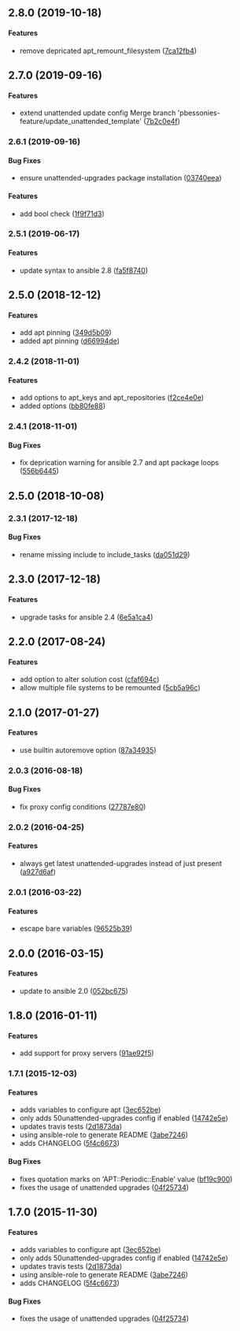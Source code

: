 <a name="2.8.0"></a>
## 2.8.0 (2019-10-18)


#### Features

*   remove depricated apt_remount_filesystem ([7ca12fb4](https://github.com/weareinteractive/ansible-apt/commit/7ca12fb483e0cd8272589e5b1393e4c74611fb2a))



<a name="2.7.0"></a>
## 2.7.0 (2019-09-16)


#### Features

*   extend unattended update config Merge branch 'pbessonies-feature/update_unattended_template' ([7b2c0e4f](https://github.com/weareinteractive/ansible-apt/commit/7b2c0e4fadf07feb8ef3a97425a282b38315a44b))



<a name="2.6.1"></a>
### 2.6.1 (2019-09-16)


#### Bug Fixes

*   ensure unattended-upgrades package installation ([03740eea](https://github.com/weareinteractive/ansible-apt/commit/03740eea70fdf744256e708798ea048be22a2a9e))

#### Features

*   add bool check ([1f9f71d3](https://github.com/weareinteractive/ansible-apt/commit/1f9f71d32df59563ebb2fb40b82ddc2e916e9de8))



<a name="2.5.1"></a>
### 2.5.1 (2019-06-17)


#### Features

*   update syntax to ansible 2.8 ([fa5f8740](https://github.com/weareinteractive/ansible-apt/commit/fa5f87400d1d1db233bffcf8ced0b82c6460fd4d))



<a name="2.5.0"></a>
## 2.5.0 (2018-12-12)


#### Features

*   add apt pinning ([349d5b09](https://github.com/weareinteractive/ansible-apt/commit/349d5b09a9b90513da4b66829eca1172da692e96))
*   added apt pinning ([d66994de](https://github.com/weareinteractive/ansible-apt/commit/d66994de87a291cb5a2ebfe2ed4867e290ad68fb))



<a name="2.4.2"></a>
### 2.4.2 (2018-11-01)


#### Features

*   add options to apt_keys and apt_repositories ([f2ce4e0e](https://github.com/weareinteractive/ansible-apt/commit/f2ce4e0e6d41f539610adb34e0ac1093e482677c))
*   added options ([bb80fe88](https://github.com/weareinteractive/ansible-apt/commit/bb80fe8804ee2bac18065b89a8abcadc14f0ed9b))



<a name="2.4.1"></a>
### 2.4.1 (2018-11-01)


#### Bug Fixes

*   fix deprication warning for ansible 2.7 and apt package loops ([556b6445](https://github.com/weareinteractive/ansible-apt/commit/556b6445e748004846c6e16248d9d92b69afd0c3))



<a name="2.5.0"></a>
## 2.5.0 (2018-10-08)




<a name="2.3.1"></a>
### 2.3.1 (2017-12-18)


#### Bug Fixes

*   rename missing include to include_tasks ([da051d29](https://github.com/weareinteractive/ansible-apt/commit/da051d29e279e48061e7e6b41f504a00f1508b16))



<a name="2.3.0"></a>
## 2.3.0 (2017-12-18)


#### Features

*   upgrade tasks for ansible 2.4 ([6e5a1ca4](https://github.com/weareinteractive/ansible-apt/commit/6e5a1ca49a855e7c183446cb4a2d817d58bab59f))



<a name="2.2.0"></a>
## 2.2.0 (2017-08-24)


#### Features

*   add option to alter solution cost ([cfaf694c](https://github.com/weareinteractive/ansible-apt/commit/cfaf694c6ea921e6d6209db0e851c84dd35c8fe2))
*   allow multiple file systems to be remounted ([5cb5a96c](https://github.com/weareinteractive/ansible-apt/commit/5cb5a96cfbdce66f7b5f4d2f7716e1e30279ac98))



<a name="2.1.0"></a>
## 2.1.0 (2017-01-27)


#### Features

*   use builtin autoremove option ([87a34935](https://github.com/weareinteractive/ansible-apt/commit/87a34935874f78d4752f2557c9094496eb51a391))



<a name="2.0.3"></a>
### 2.0.3 (2016-08-18)


#### Bug Fixes

*   fix proxy config conditions ([27787e80](https://github.com/weareinteractive/ansible-apt/commit/27787e80dc805a828af35b7206aae835e9d8b0aa))



<a name="2.0.2"></a>
### 2.0.2 (2016-04-25)


#### Features

*   always get latest unattended-upgrades instead of just present ([a927d6af](https://github.com/weareinteractive/ansible-apt/commit/a927d6afbc0b35481c5eea3623cd5eebf7a3d415))



<a name="2.0.1"></a>
### 2.0.1 (2016-03-22)


#### Features

*   escape bare variables ([96525b39](https://github.com/weareinteractive/ansible-apt/commit/96525b393671352973d81abfcb942272f70dc6bd))



<a name="2.0.0"></a>
## 2.0.0 (2016-03-15)


#### Features

*   update to ansible 2.0 ([052bc675](https://github.com/weareinteractive/ansible-apt/commit/052bc675f01ded71c7bd9bd7e8154ecb2f600c4a))



<a name="1.8.0"></a>
## 1.8.0 (2016-01-11)


#### Features

*   add support for proxy servers ([91ae92f5](https://github.com/weareinteractive/ansible-apt/commit/91ae92f56e7f3fa2f9851adc03235d3985dd7b7e))



<a name="1.7.1"></a>
### 1.7.1 (2015-12-03)


#### Features

*   adds variables to configure apt ([3ec652be](https://github.com/weareinteractive/ansible-apt/commit/3ec652be9513b0d8b9b1bb7f317aa6a4c30256ff))
*   only adds 50unattended-upgrades config if enabled ([14742e5e](https://github.com/weareinteractive/ansible-apt/commit/14742e5ee87bf135edf8756ce9cd197ca65b346d))
*   updates travis tests ([2d1873da](https://github.com/weareinteractive/ansible-apt/commit/2d1873daec0e1b76e4bcafbb898ac63c4b12e91f))
*   using ansible-role to generate README ([3abe7246](https://github.com/weareinteractive/ansible-apt/commit/3abe72463af5d4d101570e233d497a96e910e4ea))
*   adds CHANGELOG ([5f4c6673](https://github.com/weareinteractive/ansible-apt/commit/5f4c66734445e239fb96faec557a6c5e708cd5b3))

#### Bug Fixes

*   fixes quotation marks on 'APT::Periodic::Enable' value ([bf19c900](https://github.com/weareinteractive/ansible-apt/commit/bf19c90034badb1173ad9b204d815d17cd33ba9d))
*   fixes the usage of unattended upgrades ([04f25734](https://github.com/weareinteractive/ansible-apt/commit/04f25734fa29aba48ec3f9461c9488785bfe8ae3))



<a name="1.7.0"></a>
## 1.7.0 (2015-11-30)


#### Features

*   adds variables to configure apt ([3ec652be](https://github.com/weareinteractive/ansible-apt/commit/3ec652be9513b0d8b9b1bb7f317aa6a4c30256ff))
*   only adds 50unattended-upgrades config if enabled ([14742e5e](https://github.com/weareinteractive/ansible-apt/commit/14742e5ee87bf135edf8756ce9cd197ca65b346d))
*   updates travis tests ([2d1873da](https://github.com/weareinteractive/ansible-apt/commit/2d1873daec0e1b76e4bcafbb898ac63c4b12e91f))
*   using ansible-role to generate README ([3abe7246](https://github.com/weareinteractive/ansible-apt/commit/3abe72463af5d4d101570e233d497a96e910e4ea))
*   adds CHANGELOG ([5f4c6673](https://github.com/weareinteractive/ansible-apt/commit/5f4c66734445e239fb96faec557a6c5e708cd5b3))

#### Bug Fixes

*   fixes the usage of unattended upgrades ([04f25734](https://github.com/weareinteractive/ansible-apt/commit/04f25734fa29aba48ec3f9461c9488785bfe8ae3))



